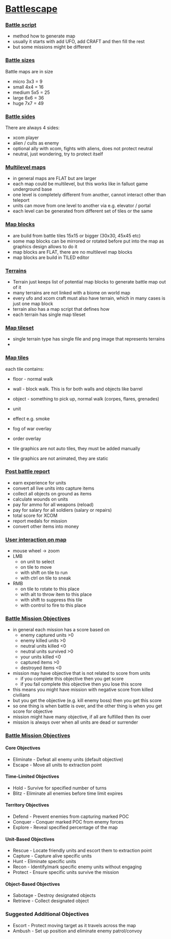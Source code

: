 

# [Battlescape]()

### [Battle script]()

- method how to generate map
- usually it starts with add UFO, add CRAFT and then fill the rest
- but some missions might be different

### [Battle sizes]()

Battle maps are in size
- micro 3x3 = 9
- small 4x4 = 16
- medium 5x5 = 25
- large 6x6 = 36
- huge 7x7 = 49

### [Battle sides]()

There are always 4 sides:
- xcom player
- alien / cults as enemy
- optional ally with xcom, fights with aliens, does not protect neutral
- neutral, just wondering, try to protect itself




### [Multilevel maps]()

- in general maps are FLAT but are larger
- each map could be multilevel, but this works like in falluot game underground base
- one level is completely different from another, cannot interact other than teleport
- units can move from one level to another via e.g. elevator / portal 
- each level can be generated from different set of tiles or the same

### [Map blocks]()

- are build from battle tiles 15x15 or bigger (30x30, 45x45 etc)
- some map blocks can be mirrored or rotated before put into the map as graphics design allows to do it
- map blocks are FLAT, there are no multilevel map blocks
- map blocks are build in TILED editor

### [Terrains]()

- Terrain just keeps list of potential map blocks to generate battle map out of it
- many terrains are not linked with a biome on world map
- every ufo and xcom craft must also have terrain, which in many cases is just one map block
- terrain also has a map script that defines how 
- each terrain has single map tileset

### [Map tileset]()

- single terrain type has single file and png image that represents terrains
- 

### [Map tiles]()

each tile contains:
  - floor - normal walk
  - wall - block walk. This is for both walls and objects like barrel
  - object - something to pick up, normal walk (corpes, flares, grenades)
  - unit
  - effect e.g. smoke
  - fog of war overlay
  - order overlay

- tile graphics are not auto tiles, they must be added manually
- tile graphics are not animated, they are static

### [Post battle report]()

- earn experience for units
- convert all live units into capture items
- collect all objects on ground as items
- calculate wounds on units
- pay for ammo for all weapons (reload)
- pay for salary for all soldiers (salary or repairs)
- total score for XCOM
- report medals for mission
- convert other items into money

### [User interaction on map]()

- mouse wheel -> zoom
- LMB
  - on unit to select
  - on tile to move
  - with shift on tile to run
  - with ctrl on tile to sneak
- RMB
  - on tile to rotate to this place
  - with alt to throw item to this place
  - with shift to suppress this tile
  - with control to fire to this place



### [Battle Mission Objectives]()

- in general each mission has a score based on 
  - enemy captured units >0
  - enemy killed units >0
  - neutral units killed <0
  - neutral units survived >0
  - your units killed <0 
  - captured items >0
  - destroyed items <0
- mission may have objective that is not related to score from units
  - if you complete this objective then you get score
  - if you fail complete this objective then you lose this score
- this means you might have mission with negative score from killed civilians
- but you get the objective (e.g. kill enemy boss) then you get this score
- so one thing is when battle is over, and the other thing is when you get score for objective
- mission might have many objective, if all are fulfilled then its over
- mission is always over when all units are dead or surrender

### [Battle Mission Objectives]()

#### Core Objectives
- Eliminate - Defeat all enemy units (default objective)
- Escape - Move all units to extraction point

#### Time-Limited Objectives
- Hold - Survive for specified number of turns
- Blitz - Eliminate all enemies before time limit expires

#### Territory Objectives
- Defend - Prevent enemies from capturing marked POC
- Conquer - Conquer marked POC from enemy forces
- Explore - Reveal specified percentage of the map

#### Unit-Based Objectives
- Rescue - Locate friendly units and escort them to extraction point
- Capture - Capture alive specific units
- Hunt - Eliminate specific units
- Recon - Identify/mark specific enemy units without engaging
- Protect - Ensure specific units survive the mission

#### Object-Based Objectives
- Sabotage - Destroy designated objects
- Retrieve - Collect designated object

### Suggested Additional Objectives
- Escort - Protect moving target as it travels across the map
- Ambush - Set up position and eliminate enemy patrol/convoy
